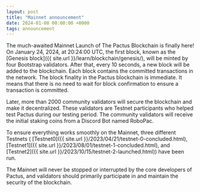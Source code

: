 ```yaml
---
layout: post
title: "Mainnet announcement"
date: 2024-01-08 00:00:00 +0000
tags: announcement
---
```


The much-awaited Mainnet Launch of The Pactus Blockchain is finally here!
On January 24, 2024, at 20:24:00 UTC, the first block, known as the [Genesis block]({{ site.url }}/learn/blockchain/genesis/),
will be minted by four Bootstrap validators.
After that, every 10 seconds, a new block will be added to the blockchain.
Each block contains the committed transactions in the network.
The block finality in the Pactus blockchain is immediate.
It means that there is no need to wait for block confirmation to ensure a transaction is committed.

Later, more than 2000 community validators will secure the blockchain and make it decentralized.
These validators are Testnet participants who helped test Pactus during our testing period.
The community validators will receive the initial staking coins from a Discord Bot named RoboPac.

To ensure everything works smoothly on the Mainnet, three different Testnets (
[Testnet0]({{ site.url }}/2023/04/21/testnet-0-concluded.html),
[Testnet1]({{ site.url }}/2023/08/01/testnet-1-concluded.html), and
[Testnet2]({{ site.url }}/2023/10/15/testnet-2-launched.html)) have been run.

The Mainnet will never be stopped or interrupted by the core developers of Pactus,
and validators should primarily participate in and maintain the security of the blockchain.

